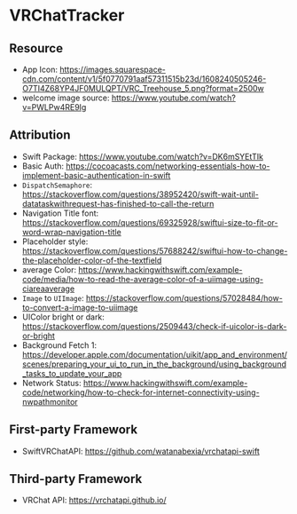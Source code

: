 # VRChatTracker
## Resource
- App Icon: https://images.squarespace-cdn.com/content/v1/5f0770791aaf57311515b23d/1608240505246-O7TI4Z68YP4JF0MULQPT/VRC_Treehouse_5.png?format=2500w
- welcome image source: https://www.youtube.com/watch?v=PWLPw4RE9Ig

## Attribution
- Swift Package: https://www.youtube.com/watch?v=DK6mSYEtTIk
- Basic Auth: https://cocoacasts.com/networking-essentials-how-to-implement-basic-authentication-in-swift
- `DispatchSemaphore`: https://stackoverflow.com/questions/38952420/swift-wait-until-datataskwithrequest-has-finished-to-call-the-return
- Navigation Title font: https://stackoverflow.com/questions/69325928/swiftui-size-to-fit-or-word-wrap-navigation-title
- Placeholder style: https://stackoverflow.com/questions/57688242/swiftui-how-to-change-the-placeholder-color-of-the-textfield
- average Color: https://www.hackingwithswift.com/example-code/media/how-to-read-the-average-color-of-a-uiimage-using-ciareaaverage
- `Image` to `UIImage`: https://stackoverflow.com/questions/57028484/how-to-convert-a-image-to-uiimage
- UIColor bright or dark: https://stackoverflow.com/questions/2509443/check-if-uicolor-is-dark-or-bright
- Background Fetch 1: https://developer.apple.com/documentation/uikit/app_and_environment/scenes/preparing_your_ui_to_run_in_the_background/using_background_tasks_to_update_your_app
- Network Status: https://www.hackingwithswift.com/example-code/networking/how-to-check-for-internet-connectivity-using-nwpathmonitor

## First-party Framework
- SwiftVRChatAPI: https://github.com/watanabexia/vrchatapi-swift
## Third-party Framework
- VRChat API: https://vrchatapi.github.io/